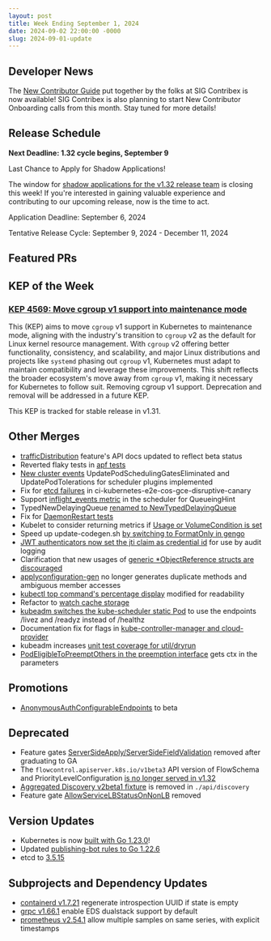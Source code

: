 ```yaml
---
layout: post
title: Week Ending September 1, 2024
date: 2024-09-02 22:00:00 -0000
slug: 2024-09-01-update
---
```


## Developer News

The [New Contributor Guide](https://www.kubernetes.dev/docs/onboarding/) put together by the folks at SIG Contribex is now available! SIG Contribex is also planning to start New Contributor Onboarding calls from this month. Stay tuned for more details!

## Release Schedule

**Next Deadline: 1.32 cycle begins, September 9**

Last Chance to Apply for Shadow Applications!

The window for [shadow applications for the v1.32 release team](https://docs.google.com/forms/d/e/1FAIpQLSdb60FW9aYIepSdXIWexQIKNJ8m3JSqHZ6kkH3Q_I7XP9OVYA/viewform) is closing this week! If you're interested in gaining valuable experience and contributing to our upcoming release, now is the time to act.

Application Deadline: September 6, 2024

Tentative Release Cycle: September 9, 2024 - December 11, 2024

## Featured PRs


## KEP of the Week

### [KEP 4569: Move cgroup v1 support into maintenance mode](https://github.com/kubernetes/enhancements/blob/master/keps/sig-node/4569-cgroup-v1-maintenance-mode/README.md)

This (KEP) aims to move `cgroup` v1 support in Kubernetes to maintenance mode, aligning with the industry's transition to `cgroup` v2 as the default for Linux kernel resource management. With `cgroup` v2 offering better functionality, consistency, and scalability, and major Linux distributions and projects like `systemd` phasing out `cgroup` v1, Kubernetes must adapt to maintain compatibility and leverage these improvements. This shift reflects the broader ecosystem's move away from `cgroup` v1, making it necessary for Kubernetes to follow suit. Removing cgroup v1 support. Deprecation and removal will be addressed in a future KEP.

This KEP is tracked for stable release in v1.31.

## Other Merges

* [trafficDistribution](https://github.com/kubernetes/kubernetes/pull/127117) feature's API docs updated to reflect beta status
* Reverted flaky tests in [apf tests](https://github.com/kubernetes/kubernetes/pull/127089)
* [New cluster events](https://github.com/kubernetes/kubernetes/pull/127083) UpdatePodSchedulingGatesEliminated and UpdatePodTolerations for scheduler plugins implemented
* Fix for [etcd failures](https://github.com/kubernetes/kubernetes/pull/127055) in ci-kubernetes-e2e-cos-gce-disruptive-canary
* Support [inflight_events metric](https://github.com/kubernetes/kubernetes/pull/127052) in the scheduler for QueueingHint
* TypedNewDelayingQueue [renamed to NewTypedDelayingQueue](https://github.com/kubernetes/kubernetes/pull/127035)
* Fix for [DaemonRestart tests](https://github.com/kubernetes/kubernetes/pull/127033)
* Kubelet to consider returning metrics if [Usage or VolumeCondition is set](https://github.com/kubernetes/kubernetes/pull/127021)
* Speed up update-codegen.sh [by switching to FormatOnly in gengo](https://github.com/kubernetes/kubernetes/pull/127011)
* [JWT authenticators now set the jti claim as credential id](https://github.com/kubernetes/kubernetes/pull/127010) for use by audit logging
* Clarification that new usages of [generic *ObjectReference structs are discouraged](https://github.com/kubernetes/kubernetes/pull/127006)
* [applyconfiguration-gen](https://github.com/kubernetes/kubernetes/pull/127001) no longer generates duplicate methods and ambiguous member accesses
* [kubectl top command's percentage display](https://github.com/kubernetes/kubernetes/pull/126995) modified for readability
* Refactor to [watch cache storage](https://github.com/kubernetes/kubernetes/pull/126968)
* [kubeadm switches the kube-scheduler static Pod](https://github.com/kubernetes/kubernetes/pull/126945) to use the endpoints /livez and /readyz instead of /healthz
* Documentation fix for flags in [kube-controller-manager and cloud-provider](https://github.com/kubernetes/kubernetes/pull/126784)
* kubeadm increases [unit test coverage for util/dryrun](https://github.com/kubernetes/kubernetes/pull/126758)
* [PodEligibleToPreemptOthers in the preemption interface](https://github.com/kubernetes/kubernetes/pull/126465) gets ctx in the parameters

## Promotions

* [AnonymousAuthConfigurableEndpoints](https://github.com/kubernetes/kubernetes/pull/127009) to beta

## Deprecated

* Feature gates [ServerSideApply/ServerSideFieldValidation](https://github.com/kubernetes/kubernetes/pull/127058) removed after graduating to GA
* The `flowcontrol.apiserver.k8s.io/v1beta3` API version of FlowSchema and PriorityLevelConfiguration [is no longer served in v1.32](https://github.com/kubernetes/kubernetes/pull/127017)
* [Aggregated Discovery v2beta1 fixture](https://github.com/kubernetes/kubernetes/pull/127008) is removed in `./api/discovery`
* Feature gate [AllowServiceLBStatusOnNonLB](https://github.com/kubernetes/kubernetes/pull/126786) removed

## Version Updates

* Kubernetes is now [built with Go 1.23.0](https://github.com/kubernetes/kubernetes/pull/127076)!
* Updated [publishing-bot rules to Go 1.22.6](https://github.com/kubernetes/kubernetes/pull/126989)
* etcd to [3.5.15](https://github.com/kubernetes/kubernetes/pull/126500)

## Subprojects and Dependency Updates

* [containerd v1.7.21](https://github.com/containerd/containerd/releases/tag/v1.7.21) regenerate introspection UUID if state is empty
* [grpc v1.66.1](https://github.com/grpc/grpc/releases/tag/v1.66.1) enable EDS dualstack support by default
* [prometheus v2.54.1](https://github.com/prometheus/prometheus/releases/tag/v2.54.1) allow multiple samples on same series, with explicit timestamps

